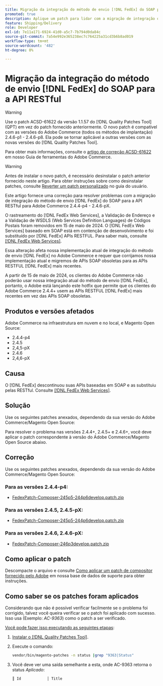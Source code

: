 ```yaml
---
title: Migração da integração do método de envio [!DNL FedEx] do SOAP para a API RESTful
promoted: true
description: Aplique um patch para lidar com a migração de integração do método de envio  [!DNL FedEx]  do SOAP para a API RESTful para Adobe Commerce 2.4.4-p4 - 2.4.6-pX.
feature: Shipping/Delivery
role: Developer
exl-id: 7e11a171-6924-41d0-a5c7-7b794d0da84c
source-git-commit: 7a54e992e365238ec7c764225a31cd3b6b8ad019
workflow-type: tm+mt
source-wordcount: '482'
ht-degree: 0%

---
```


# Migração da integração do método de envio [!DNL FedEx] do SOAP para a API RESTful

>[!WARNING]
>
>Use o patch ACSD-61622 da versão 1.1.57 do [!DNL Quality Patches Tool] (QPT) em vez do patch fornecido anteriormente. O novo patch é compatível com as versões do Adobe Commerce (todos os métodos de implantação) 2.4.6-p1 - 2.4.6-p8. Ela pode se tornar aplicável a outras versões com as novas versões do [!DNL Quality Patches Tool].
>
>Para obter mais informações, consulte o [artigo de correção ACSD-61622](https://experienceleague.adobe.com/pt-br/docs/commerce-operations/tools/quality-patches-tool/patches-available-in-qpt/v1-1-57/acsd-61622-fedex-account-specific-rates-missing-from-response) em nosso Guia de ferramentas do Adobe Commerce.

>[!WARNING]
>
>Antes de instalar o novo patch, é necessário desinstalar o patch anterior fornecido neste artigo. Para obter instruções sobre como desinstalar patches, consulte [Reverter um patch personalizado](https://experienceleague.adobe.com/pt-br/docs/commerce-cloud-service/user-guide/develop/upgrade/apply-patches#revert-a-custom-patch) no guia do usuário.


Este artigo fornece uma correção para resolver problemas com a migração de integração do método de envio [!DNL FedEx] do SOAP para a API RESTful para Adobe Commerce 2.4.4-p4 - 2.4.6-pX.

O rastreamento do [!DNL FedEx Web Services], a Validação de Endereço e a Validação de WSDLS (Web Services Definition Languages) de Códigos Postais foram removidos em 15 de maio de 2024. O [!DNL FedEx Web Services] baseado em SOAP está em contenção de desenvolvimento e foi substituído por [!DNL FedEx] APIs RESTFUL. Para saber mais, consulte [[!DNL FedEx Web Services]](https://www.fedex.com/en-us/developer/web-services.html).

Essa alteração afeta nossa implementação atual de integração do método de envio [!DNL FedEx] no Adobe Commerce e requer que corrijamos nossa implementação atual e migremos de APIs SOAP obsoletas para as APIs RESTFUL [!DNL FedEx] mais recentes.

A partir de 15 de maio de 2024, os clientes do Adobe Commerce não poderão usar nossa integração atual do método de envio [!DNL FedEx], portanto, o Adobe está lançando este hotfix que permite que os clientes do Adobe Commerce 2.4.4+ usem as APIs RESTFUL [!DNL FedEx] mais recentes em vez das APIs SOAP obsoletas.


## Produtos e versões afetados

Adobe Commerce na infraestrutura em nuvem e no local, e Magento Open Source:

* 2.4.4-p4
* 2.4.5
* 2,4,5-pX
* 2.4.6
* 2,4,6-pX

## Causa

O [!DNL FedEx] descontinuou suas APIs baseadas em SOAP e as substituiu pelas RESTful. Consulte [[!DNL FedEx Web Services]](https://www.fedex.com/en-us/developer/web-services.html).

## Solução

Use os seguintes patches anexados, dependendo da sua versão do Adobe Commerce/Magento Open Source:

Para resolver o problema nas versões 2.4.4+, 2.4.5+ e 2.4.6+, você deve aplicar o patch correspondente à versão do Adobe Commerce/Magento Open Source abaixo.

## Correção

Use os seguintes patches anexados, dependendo da sua versão do Adobe Commerce/Magento Open Source:

### Para as versões 2.4.4-p4:

* [FedexPatch-Composer-245p5-244p6develop.patch.zip](assets/FedexPatch-Composer-245p5-244p6develop.patch.zip)

### Para as versões 2.4.5, 2.4.5-pX:

* [FedexPatch-Composer-245p5-244p6develop.patch.zip](assets/FedexPatch-Composer-245p5-244p6develop.patch.zip)


### Para as versões 2.4.6, 2.4.6-pX:


* [FedexPatch-Composer-246p3develop.patch.zip](assets/FedexPatch-Composer-246p3develop.patch.zip)


## Como aplicar o patch

Descompacte o arquivo e consulte [Como aplicar um patch de compositor fornecido pelo Adobe](https://experienceleague.adobe.com/docs/commerce-knowledge-base/kb/how-to/how-to-apply-a-composer-patch-provided-by-magento.html?lang=pt-BR) em nossa base de dados de suporte para obter instruções.

## Como saber se os patches foram aplicados

Considerando que não é possível verificar facilmente se o problema foi corrigido, talvez você queira verificar se o patch foi aplicado com sucesso. Isso usa (Exemplo: *AC-9363*) como o patch a ser verificado.

<u>Você pode fazer isso executando as seguintes etapas</u>:

1. [Instalar o [!DNL Quality Patches Tool]](https://experienceleague.adobe.com/docs/commerce-operations/tools/quality-patches-tool/usage.html?lang=pt-BR).
1. Execute o comando:

   ```bash
   vendor/bin/magento-patches -n status |grep "9363|Status"
   ```

1. Você deve ver uma saída semelhante a esta, onde AC-9363 retorna o status *Aplicado*:

   ```bash
   ║ Id            │ Title                                                        │ Category        │ Origin                 │ Status      │ Details                                          ║ ║ N/A           │ ../m2-hotfixes/AC-9363_USPS_Ground_Advantage_shipping_method_COMPOSER_patch.patch      │ Other           │ Local                  │ Applied     │ Patch type: Custom                                
   ```
